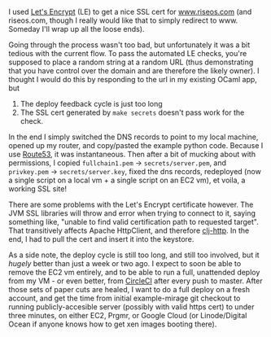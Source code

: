 I used [Let's Encrypt](https://letsencrypt.org/) (LE) to get a nice SSL cert for www.riseos.com (and riseos.com, though I really would like that to simply redirect to www. Someday I'll wrap up all the loose ends).

Going through the process wasn't too bad, but unfortunately it was a bit tedious with the current flow. To pass the automated LE checks, you're supposed to place a random string at a random URL (thus demonstrating that you have control over the domain and are therefore the likely owner). I thought I would do this by responding to the url in my existing OCaml app, but

 1. The deploy feedback cycle is just too long
 1. The SSL cert generated by `make secrets` doesn't pass work for the check.

In the end I simply switched the DNS records to point to my local machine, opened up my router, and copy/pasted the example python code. Because I use [Route53](https://aws.amazon.com/route53/), it was instantaneous. Then after a bit of mucking about with permissions, I copied `fullchain1.pem` -> `secrets/server.pem`, and `privkey.pem` -> `secrets/server.key`, fixed the dns records, redeployed (now a single script on a local vm + a single script on an EC2 vm), et voila, a working SSL site!

There are some problems with the Let's Encrypt certificate however. The JVM SSL libraries will throw and error when trying to connect to it, saying something like, "unable to find valid certification path to requested target". That transitively affects Apache HttpClient, and therefore [clj-http](https://github.com/dakrone/clj-http). In the end, I had to pull the cert and insert it into the keystore.

As a side note, the deploy cycle is still too long, and still too involved, but it _hugely_ better than just a week or two ago. I expect to soon be able to remove the EC2 vm entirely, and to be able to run a full, unattended deploy from my VM - or even better, from [CircleCI](https://circleci.com/) after every push to master. After those sets of paper cuts are healed, I want to do a full deploy on a fresh account, and get the time from initial example-mirage git checkout to running publicly-accesible server (possibly with valid https cert) to under three minutes, on either EC2, Prgmr, or Google Cloud (or Linode/Digital Ocean if anyone knows how to get xen images booting there).
